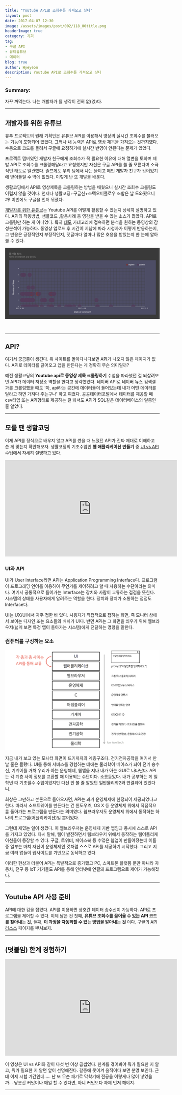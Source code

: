 ```yaml
---
title: "Youtube API로 조회수를 가져오고 싶다"
layout: post
date: 2017-04-07 12:30
image: /assets/images/post/002/118_00title.png
headerImage: true
category: 기획
tag:
- 구글 API
- 뷰티유튜브
- 데이터
blog: true
author: Hyeyeon
description: Youtube API로 조회수를 가져오고 싶다
---
```


### Summary:

자꾸 까먹는다. 나는 개발자가 될 생각이 전혀 없(었)다.

---

## 개발자를 위한 유튜브

뷰투 프로젝트의 원래 기획안은 유튜브 API를 이용해서 영상의 실시간 조회수를 불러오는 기능이 포함되어 있었다. 그러나 내 능력은 API로 영상 제목을 가져오는 것까지였다. 수동으로 코드를 돌려서 구글에 요청하기에 실시간 반영이 안된다는 문제가 있었다.

프로젝트 맴버였던 개발자 친구에게 조회수가 꼭 필요한 이유에 대해 열변을 토하며 제발 API로 조회수를 크롤링해달라고 요청했지만 자신은 구글 API를 쓸 줄 모른다며 소극적인 태도로 일관했다. 슬프게도 우리 팀에서 나는 을이고 메인 개발자 친구가 갑이었기에 받아들일 수 밖에 없었다. 이렇게 난 또 개발을 배운다.

생활코딩에서 API로 영상제목을 크롤링하는 방법을 배웠으니 실시간 조회수 크롤링도 어렵지 않을 것이다. 언제나 생활코딩+구글신+스택오버플로우 조합은 날 도와줬으니까! 이번에도 구글을 먼저 뒤졌다.

[개발자를 위한 유튜브](https://www.youtube.com/yt/dev/ko/)는 Youtube API를 어떻게 활용할 수 있는지 상세히 설명하고 있다. API의 작동방법, 샘플코드 ,활용사례 등 영감을 받을 수 있는 소스가 많았다. API로 크롤링만 하는 게 아니었다. 특히 [데모](https://www.youtube.com/yt/dev/ko/demos.html#/sentiment) 카테고리에 접속하면 분석을 원하는 동영상의 감성분석이 가능하다. 동영상 업로드 후 시간이 지남에 따라 시청자가 어떻게 반응하는지, 그 반응은 긍정적인지 부정적인지, 댓글마다 얼마나 많은 호응을 받았는지 한 눈에 알아볼 수 있다.

![](/assets/images/post/002/118_01.png)

<br>

---

## API?

여기서 궁금증이 생긴다. 위 사이트를 돌아다니다보면 API가 나오지 않은 페이지가 없다. API로 데이터를 긁어오고 앱을 만든다는 게 정확히 무슨 의미일까?

예전 생활코딩의 **Youtube api로 동영상 제목 크롤링하기** 수업을 따라했던 걸 되살려보면 API가 데이터 저장소 역할을 한다고 생각했었다. 네이버 API로 네이버 뉴스 검색결과를 크롤링했을 때도 '아, api라는 공간에 데이터들이 들어있는데 내가 어떤 데이터를 달라고 하면 가져다 주는구나' 하고 여겼다. 공공데이터포털에서 데이터를 제공할 때 csv타입 또는 API형태로 제공하는 걸 봐서도 API가 SQL같은 데이터베이스의 일종인 줄 알았다.

---

## 모를 땐 생활코딩

이제 API를 정식으로 배우지 않고 API를 썼을 때 느꼈던 API가 진짜 제대로 이해하고 쓴 게 맞는지 확인해보자. 생활코딩의 기초수업인 **웹 애플리케이션 만들기** 중 [UI vs API](https://opentutorials.org/course/1688/9379) 수업에서 자세히 설명하고 있다.

<iframe width="560" height="315" src="https://www.youtube.com/embed/j4T-weVcGxE" frameborder="0" allowfullscreen></iframe>

### UI와 API

UI가 User Interface라면 API는 Application Programming Interface다. 프로그램이 프로그래밍 언어를 이용하여 무언가를 제어하려고 할 때 사용하는 수단이라는 의미다. 여기서 공통적으로 들어가는 Interface는 장치와 사람이 교류하는 접점을 뜻한다. 시스템의 상태를 사용자에게 알려주는 역할을 한다. 장치와 장치가 소통하는 접점도 Interface다.

UI는 UX/UI에서 자주 접한 바 있다. 사용자가 직접적으로 접하는 화면, 즉 모니터 상에서 보이는 디자인 또는 요소들의 배치가 UI다. 반면 API는 그 화면을 띄우기 위해 웹브라우저(넓게 보면 특정 앱이 돌아가는 시스템)에게 전달하는 명령을 말한다.

### 컴퓨터를 구성하는 요소

![](/assets/images/post/002/118_02.png)

지금 내가 보고 있는 모니터 화면이 뜨기까지의 계층구조다. 전기전자공학을 여기서 만날 줄은 몰랐다. UI를 통해 서비스를 경험하는 데에는 물리학이 베이스가 되어 전기 송수신, 기계어를 거쳐 우리가 아는 운영체제, 웹앱을 지나 내가 아는 GUI로 나타난다. API는 각 계층 사이 정보를 교환할 때 이용되는 수단이다. 소름돋았다. 내가 공부하는 게 일학년 때 기초필수 수업이었지만 다신 안 볼 줄 알았던 일반물리학2와 연결되어 있었다니.

회상은 그만하고 본론으로 돌아오자면, API는 과거 운영체제에 한정되어 제공되었다고 한다. 따라서 소프트웨어를 만든다는 건 윈도우즈, OS X 등 운영체제 위에서 직접적으롣 돌아가는 프로그램을 만든다는 의미였다. 웹브라우저도 운영체제 위에서 동작하는 하나의 프로그램(어플리케이션)일 뿐이었다.

그런데 재밌는 일이 생겼다. 이 웹브라우저는 운영체제 기반 앱임과 동시에 스스로 API를 가지고 있었다. 다시 말해, 웹이 발전하면서 웹브라우저 위에서 동작하는 웹어플리케이션들이 등장할 수 있다. 구글, 트위터, 페이스북 등 수많은 웹앱이 만들어졌는데 이들 중 일부는 마치 자신이 운영체제인 것처럼 스스로 API를 제공하기 시작했다. 그리고 지금 여러 앱들이 웹사이트를 기반으로 동작하고 있다.

이러한 현상과 더불어 API는 폭발적으로 증가했고 PC, 스마트폰 플랫폼 뿐만 아니라 자동차, 전구 등 IoT 기기들도 API를 통해 인터넷에 연결돼 프로그램으로 제어가 가능해졌다.

---

## Youtube API 사용 준비

API에 대한 감을 잡았다. API를 이용하면 상호간 데이터 송수신이 가능하다. API로 프로그램을 제어할 수 있다. 이제 남은 건 첫째, **유튜브 조회수를 끌어올 수 있는 API 코드를 찾아내는 것**, 둘째, **이 과정을 자동화할 수 있는 방법을 알아내는 것** 이다. 구글의 [API 리소스](https://www.youtube.com/yt/dev/ko/api-resources.html) 페이지를 뿌셔보자.

---

## (덧붙임) 한계 경험하기

<iframe width="560" height="315" src="https://www.youtube.com/embed/XYCxaa5Lt5U" frameborder="0" allowfullscreen></iframe>

이 영상은 UI vs API와 같이 다섯 번 이상 곱씹었다. 한계를 겪어봐야 뭐가 필요한 지 알고, 뭐가 필요한 지 알면 앞이 선명해진다. 갈증에 못이겨 움직이다 보면 분명 보인다. 근데 이제 시험 기간인데..... 난 또 무슨 패기로 막학기에 전공을 이렇게나 많이 넣었을까... 당분간 커밋이나 매일 할 수 있다면, 아니 커밋보다 과제 먼저 해야지.

---
